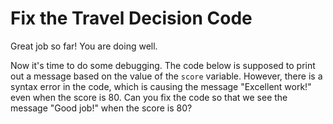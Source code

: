# Fix the Travel Decision Code

Great job so far! You are doing well.

Now it's time to do some debugging. The code below is supposed to print out a message based on the value of the `score` variable. However, there is a syntax error in the code, which is causing the message "Excellent work!" even when the score is 80. Can you fix the code so that we see the message "Good job!" when the score is 80?